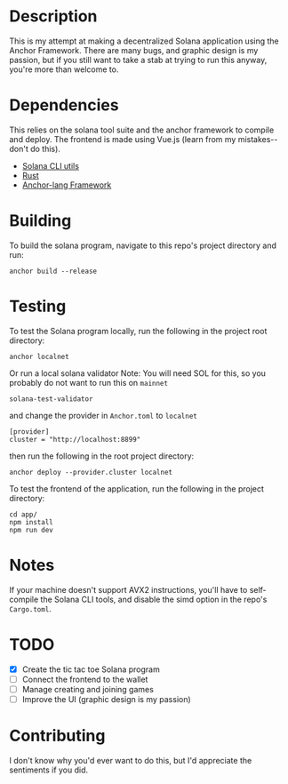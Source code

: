 # Description
This is my attempt at making a decentralized Solana application using the Anchor Framework.
There are many bugs, and graphic design is my passion, but if you still want to take a stab at trying
to run this anyway, you're more than welcome to.

# Dependencies
This relies on the solana tool suite and the anchor framework to compile and deploy.
The frontend is made using Vue.js (learn from my mistakes--don't do this).

- [Solana CLI utils](https://docs.solana.com/cli/install-solana-cli-tools)
- [Rust](https://doc.rust-lang.org/cargo/getting-started/installation.html)
- [Anchor-lang Framework](https://www.anchor-lang.com/docs/installation)

# Building
To build the solana program, navigate to this repo's project directory and run:
```
anchor build --release
```

# Testing
To test the Solana program locally, run the following in the project root directory:
```
anchor localnet
```
Or run a local solana validator
Note: You will need SOL for this, so you probably do not want to run this on `mainnet`
```
solana-test-validator
```
and change the provider in `Anchor.toml` to `localnet`
```
[provider]
cluster = "http://localhost:8899"
```
then run the following in the root project directory:
```
anchor deploy --provider.cluster localnet
```

To test the frontend of the application, run the following in the project directory:
```
cd app/
npm install
npm run dev
```

# Notes
If your machine doesn't support AVX2 instructions, you'll have to self-compile the Solana CLI tools,
and disable the simd option in the repo's `Cargo.toml`.

# TODO
- [X] Create the tic tac toe Solana program
- [ ] Connect the frontend to the wallet
- [ ] Manage creating and joining games
- [ ] Improve the UI (graphic design is my passion)

# Contributing
I don't know why you'd ever want to do this, but I'd appreciate the sentiments if you did.
